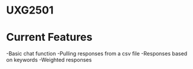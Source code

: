 # UXG2501

Current Features
==================================================================================================================================
-Basic chat function 
-Pulling responses from a csv file 
-Responses based on keywords 
-Weighted responses 
